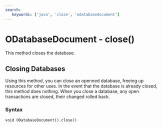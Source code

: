 ```yaml
---
search:
   keywords: ['java', 'close', 'odatabasedocument']
---
```


# ODatabaseDocument - close()

This method closes the database.

## Closing Databases

Using this method, you can close an openned database, freeing up resources for other uses.  In the event that the database is already closed, this method does nothing.  When you close a database, any open transactions are closed, their changed rolled back.

### Syntax

```
void ODatabaseDocument().close()
```



